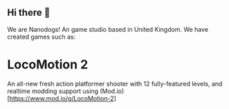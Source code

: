 ## Hi there 👋

We are Nanodogs! An game studio based in United Kingdom.
We have created games such as:

# LocoMotion 2
An all-new fresh action platformer shooter with 12 fully-featured levels, and realtime modding support using (Mod.io)[https://www.mod.io/g/LocoMotion-2]
